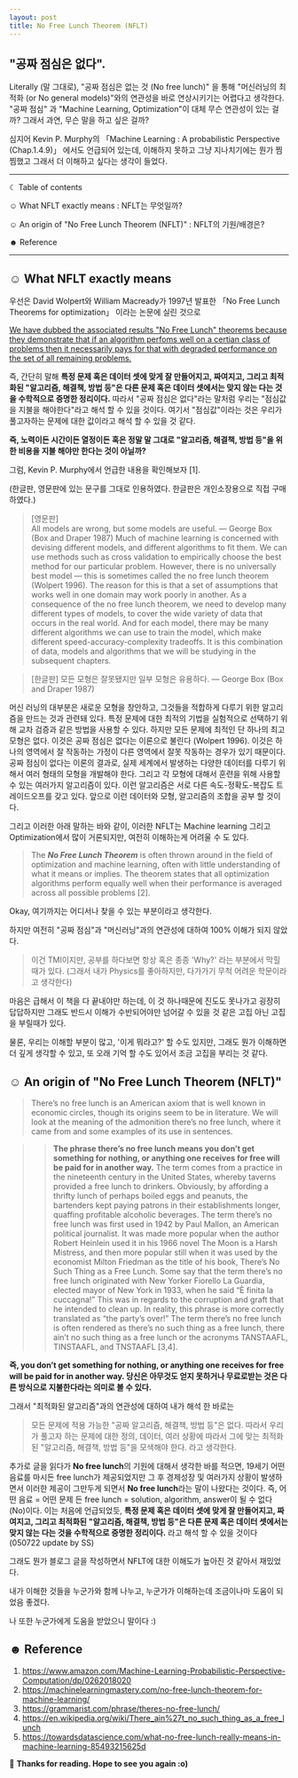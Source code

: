 ```yaml
---
layout: post
title: No Free Lunch Theorem (NFLT)
---
```

## "공짜 점심은 없다".

Literally (말 그대로), "공짜 점심은 없는 것 (No free lunch)" 을 통해 "머신러닝의 최적화 (or No general models)"와의 연관성을 바로 연상시키기는 어렵다고 생각한다. 
"공짜 점심" 과 "Machine Learning, Optimization"이 대체 무슨 연관성이 있는 걸까? 그래서 과연, 무슨 말을 하고 싶은 걸까?

심지어 Kevin P. Murphy의 「Machine Learning : A probabilistic Perspective (Chap.1.4.9)」 에서도 언급되어 있는데, 이해하지 못하고 그냥 지나치기에는 뭔가 찜찜했고 그래서 더 이해하고 싶다는 생각이 들었다. 




-----------------------------------------------------------------------

☾ Table of contents

☺︎ What NFLT exactly means : NFLT는 무엇일까?

☺︎ An origin of "No Free Lunch Theorem (NFLT)" : NFLT의 기원/배경은?

☻ Reference  

-----------------------------------------------------------------------


## ☺︎ What NFLT exactly means

우선은 David Wolpert와 William Macready가 1997년 발표한 「No Free Lunch Theorems for optimization」 이라는 논문에 실린 것으로 

<u> We have dubbed the associated results "No Free Lunch" theorems because they demonstrate that if an algorithm perfoms well on a certian class of problems then it necessarily pays for that with degraded performance on the set of all remaining problems.</u> 

즉, 간단히 말해 **특정 문제 혹은 데이터 셋에 맞게 잘 만들어지고, 짜여지고, 그리고 최적화된 "알고리즘, 해결책, 방법 등"은 다른 문제 혹은 데이터 셋에서는 맞지 않는 다는 것을 수학적으로 증명한 정리이다.** 따라서 "공짜 점심은 없다"라는 말처럼 우리는 "점심값을 지불을 해야한다"라고 해석 할 수 있을 것이다. 여기서 "점심값"이라는 것은 우리가 풀고자하는 문제에 대한 값이라고 해석 할 수 있을 것 같다. 

**즉, 노력이든 시간이든 열정이든 혹은 정말 말 그대로 "알고리즘, 해결책, 방법 등"을 위한 비용을 지불 해야만 한다는 것이 아닐까?**


그럼, Kevin P. Murphy에서 언급한 내용을 확인해보자 [1].

(한글판, 영문판에 있는 문구를 그대로 인용하였다. 한글판은 개인소장용으로 직접 구매하였다.)



> [영문판]\
All models are wrong, but some models are useful. — George Box (Box and Draper 1987)
Much of machine learning is concerned with devising different models, and different algorithms to fit them. We can use methods such as cross validation to empirically choose the best method for our particular problem. However, there is no universally best model — this is sometimes called the no free lunch theorem (Wolpert 1996). The reason for this is that a set of assumptions that works well in one domain may work poorly in another.
As a consequence of the no free lunch theorem, we need to develop many different types of models, to cover the wide variety of data that occurs in the real world. And for each model, there may be many different algorithms we can use to train the model, which make different speed-accuracy-complexity tradeoffs. It is this combination of data, models and algorithms that we will be studying in the subsequent chapters.


>[한글판]
모든 모형은 잘못됐지만 일부 모형은 유용하다. — George Box (Box and Draper 1987)

머신 러닝의 대부분은 새로운 모형을 창안하고, 그것들을 적합하게 다루기 위한 알고리즘을 만드는 것과 관련돼 있다. 특정 문제에 대한 최적의 기법을 실험적으로 선택하기 위해 교차 검증과 같은 방법을 사용할 수 있다. 하지만 모든 문제에 최적인 단 하나의 최고 모형은 없다. 이것은 공짜 점심은 없다는 이론으로 불린다 (Wolpert 1996). 이것은 하나의 영역에서 잘 작동하는 가정이 다른 영역에서 잘못 작동하는 경우가 있기 때문이다. 
공짜 점심이 없다는 이론의 결과로, 실제 세계에서 발생하는 다양한 데이터를 다루기 위해서 여러 형태의 모형을 개발해야 한다. 그리고 각 모형에 대해서 훈련을 위해 사용할 수 있는 여러가지 알고리즘이 있다. 이런 알고리즘은 서로 다른 속도-정확도-복잡도 트레이드오프를 갖고 있다. 앞으로 이런 데이터와 모형, 알고리즘의 조합을 공부 할 것이다. 


그리고 이러한 아래 말하는 바와 같이, 이러한 NFLT는 Machine learning 그리고 Optimization에서 많이 거론되지만, 여전히 이해하는게 어려울 수 도 있다. 



> The ***No Free Lunch Theorem*** is often thrown around in the field of optimization and machine learning, often with little understanding of what it means or implies.
The theorem states that all optimization algorithms perform equally well when their performance is averaged across all possible problems [2].


Okay, 여기까지는 어디서나 찾을 수 있는 부분이라고 생각한다. 

하지만 여전히 "공짜 점심"과 "머신러닝"과의 연관성에 대하여 100% 이해가 되지 않았다. 

> 이건 TMI이지만, 공부를 하다보면 항상 혹은 종종 'Why?' 라는 부분에서 막힐 때가 있다.
(그래서 내가 Physics를 좋아하지만, 다가가기 무척 어려운 학문이라고 생각한다)

마음은 급해서 이 책을 다 끝내야만 하는데, 이 것 하나때문에 진도도 못나가고 굉장히 답답하지만 그래도 반드시 이해가 수반되어야만 넘어갈 수 있을 것 같은 고집 아닌 고집을 부릴때가 있다. 

물론, 우리는 이해할 부분이 많고, '이게 뭐라고?' 할 수도 있지만, 그래도 뭔가 이해하면 더 깊게 생각할 수 있고, 또 오래 기억 할 수도 있어서 조금 고집을 부리는 것 같다. 


## ☺︎ An origin of "No Free Lunch Theorem (NFLT)" 

>There’s no free lunch is an American axiom that is well known in economic circles, though its origins seem to be in literature. We will look at the meaning of the admonition there’s no free lunch, where it came from and some examples of its use in sentences.

>> **The phrase there’s no free lunch means you don’t get something for nothing, or anything one receives for free will be paid for in another way.**
>> The term comes from a practice in the nineteenth century in the United States, whereby taverns provided a free lunch to drinkers. Obviously, by affording a thrifty lunch of perhaps boiled eggs and peanuts, the bartenders kept paying patrons in their establishments longer, quaffing profitable alcoholic beverages. The term there’s no free lunch was first used in 1942 by Paul Mallon, an American political  journalist. It was made more popular when the author Robert Heinlein used it in his 1966 novel The Moon is a Harsh Mistress, and then more popular still when it was used by the economist Milton Friedman as the title of his book, There’s No Such Thing as a Free Lunch. Some say that the term there’s no free lunch originated with New Yorker Fiorello La Guardia, elected mayor of New York in 1933, when he said “È finita la cuccagna!” This was in regards to the corruption and graft that he intended to clean up. In reality, this phrase is more correctly translated as “the party’s over!” The term there’s no free lunch is often rendered as there’s no such thing as a free lunch, there ain’t no such thing as a free lunch or the acronyms TANSTAAFL, TINSTAAFL, and TNSTAAFL [3,4].


**즉, you don’t get something for nothing, or anything one receives for free will be paid for in another way. 당신은 아무것도 얻지 못하거나 무료로받는 것은 다른 방식으로 지불한다라는 의미로 볼 수 있다.**

그래서 "최적화된 알고리즘"과의 연관성에 대하여 내가 해석 한 바로는

> 모든 문제에 적용 가능한 "공짜 알고리즘, 해결책, 방법 등"은 없다. 따라서 우리가 풀고자 하는 문제에 대한 정의, 데이터, 여러 상황에 따라서 그에 맞는 최적화된 "알고리즘, 해결책, 방법 등"을 모색해야 한다. 
라고 생각한다. 

추가로 글을 읽다가 **No free lunch**의 기원에 대해서 생각한 바를 적으면, 19세기 어떤 음료를 마시든 free lunch가 제공되었지만 그 후 경제성장 및 여러가지 상황이 발생하면서 이러한 제공이 그만두게 되면서 **No free lunch**라는 말이 나왔다는 것이다. 즉, 어떤 음료 = 어떤 문제 든 free lunch = solution, algorithm, answer이 될 수 없다 (No)이다. 이는 처음에 언급되었듯, **특정 문제 혹은 데이터 셋에 맞게 잘 만들어지고, 짜여지고, 그리고 최적화된 "알고리즘, 해결책, 방법 등"은 다른 문제 혹은 데이터 셋에서는 맞지 않는 다는 것을 수학적으로 증명한 정리이다.** 라고 해석 할 수 있을 것이다 (050722 update by SS)



그래도 뭔가 블로그 글을 작성하면서 NFLT에 대한 이해도가 높아진 것 같아서 재밌었다. 

내가 이해한 것들을 누군가와 함께 나누고, 누군가가 이해하는데 조금이나마 도움이 되었음 좋겠다. 

나 또한 누군가에게 도움을 받았으니 말이다 :)



## ☻ Reference 
1. https://www.amazon.com/Machine-Learning-Probabilistic-Perspective-Computation/dp/0262018020
2. https://machinelearningmastery.com/no-free-lunch-theorem-for-machine-learning/
3. https://grammarist.com/phrase/theres-no-free-lunch/
4. https://en.wikipedia.org/wiki/There_ain%27t_no_such_thing_as_a_free_lunch
5. https://towardsdatascience.com/what-no-free-lunch-really-means-in-machine-learning-85493215625d


🌺 **Thanks for reading. Hope to see you again :o)**
